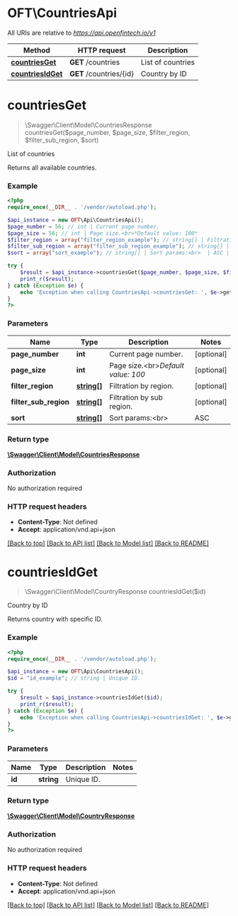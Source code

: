 # OFT\CountriesApi

All URIs are relative to *https://api.openfintech.io/v1*

Method | HTTP request | Description
------------- | ------------- | -------------
[**countriesGet**](CountriesApi.md#countriesGet) | **GET** /countries | List of countries
[**countriesIdGet**](CountriesApi.md#countriesIdGet) | **GET** /countries/{id} | Country by ID


# **countriesGet**
> \Swagger\Client\Model\CountriesResponse countriesGet($page_number, $page_size, $filter_region, $filter_sub_region, $sort)

List of countries

Returns all available countries.

### Example
```php
<?php
require_once(__DIR__ . '/vendor/autoload.php');

$api_instance = new OFT\Api\CountriesApi();
$page_number = 56; // int | Current page number.
$page_size = 56; // int | Page size.<br>*Default value: 100*
$filter_region = array("filter_region_example"); // string[] | Filtration by region.
$filter_sub_region = array("filter_sub_region_example"); // string[] | Filtration by sub region.
$sort = array("sort_example"); // string[] | Sort params:<br>  | ASC | DESC | |-----|------| | name | -name | | area | -area | | population | -population | | region | -region | | sub_region | -sub_region |

try {
    $result = $api_instance->countriesGet($page_number, $page_size, $filter_region, $filter_sub_region, $sort);
    print_r($result);
} catch (Exception $e) {
    echo 'Exception when calling CountriesApi->countriesGet: ', $e->getMessage(), PHP_EOL;
}
?>
```

### Parameters

Name | Type | Description  | Notes
------------- | ------------- | ------------- | -------------
 **page_number** | **int**| Current page number. | [optional]
 **page_size** | **int**| Page size.&lt;br&gt;*Default value: 100* | [optional]
 **filter_region** | [**string[]**](../Model/string.md)| Filtration by region. | [optional]
 **filter_sub_region** | [**string[]**](../Model/string.md)| Filtration by sub region. | [optional]
 **sort** | [**string[]**](../Model/string.md)| Sort params:&lt;br&gt;  | ASC | DESC | |-----|------| | name | -name | | area | -area | | population | -population | | region | -region | | sub_region | -sub_region | | [optional]

### Return type

[**\Swagger\Client\Model\CountriesResponse**](../Model/CountriesResponse.md)

### Authorization

No authorization required

### HTTP request headers

 - **Content-Type**: Not defined
 - **Accept**: application/vnd.api+json

[[Back to top]](#) [[Back to API list]](../../README.md#documentation-for-api-endpoints) [[Back to Model list]](../../README.md#documentation-for-models) [[Back to README]](../../README.md)

# **countriesIdGet**
> \Swagger\Client\Model\CountryResponse countriesIdGet($id)

Country by ID

Returns country with specific ID.

### Example
```php
<?php
require_once(__DIR__ . '/vendor/autoload.php');

$api_instance = new OFT\Api\CountriesApi();
$id = "id_example"; // string | Unique ID.

try {
    $result = $api_instance->countriesIdGet($id);
    print_r($result);
} catch (Exception $e) {
    echo 'Exception when calling CountriesApi->countriesIdGet: ', $e->getMessage(), PHP_EOL;
}
?>
```

### Parameters

Name | Type | Description  | Notes
------------- | ------------- | ------------- | -------------
 **id** | **string**| Unique ID. |

### Return type

[**\Swagger\Client\Model\CountryResponse**](../Model/CountryResponse.md)

### Authorization

No authorization required

### HTTP request headers

 - **Content-Type**: Not defined
 - **Accept**: application/vnd.api+json

[[Back to top]](#) [[Back to API list]](../../README.md#documentation-for-api-endpoints) [[Back to Model list]](../../README.md#documentation-for-models) [[Back to README]](../../README.md)

